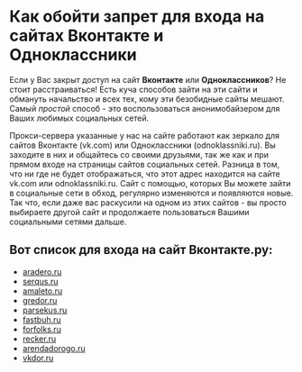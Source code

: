# Как обойти запрет для входа на сайтах Вконтакте и Одноклассники

Если у Вас закрыт доступ на сайт **Вконтакте** или **Одноклассников**? Не стоит расстраиваться! Есть куча способов зайти на эти сайти и обмануть начальство и всех тех, кому эти безобидные сайты мешают. Самый *простой* способ - это воспользоваться анонимобайзером для Ваших любимых социальных сетей. 

Прокси-сервера указанные у нас на сайте работают как зеркало для сайтов Вконтакте (vk.com) или Одноклассники (odnoklassniki.ru). Вы заходите в них и общайтесь со своими друзьями, так же как и при прямом входе на страницы сайтов социальных сетей. Разница в том, что ни где не будет отображаться, что этот адрес находится на сайте vk.com или odnoklassniki.ru. 
Сайт с помощью, которых Вы можете зайти в социальные сети в обход, регулярно изменяются и появляются новые. Так что, если даже вас раскусили на одном из этих сайтов - вы просто выбираете другой сайт и продолжаете пользоваться Вашими социальными сетями дальше. 

## Вот список для входа на сайт Вконтакте.ру:

- [aradero.ru](http://aradero.ru/1) 
- [serqus.ru](http://serqus.ru/2) 
- [amaleto.ru](http://amaleto.ru/1) 
- [gredor.ru](http://gredor.ru/2) 
- [parsekus.ru](http://parsekus.ru/1) 
- [fastbuh.ru](http://fastbuh.ru/2) 
- [forfolks.ru](http://forfolks.ru/1) 
- [recker.ru](http://recker.ru/3) 
- [arendadorogo.ru](http://arendadorogo.ru/2) 
- [vkdor.ru](http://vkdor.ru/2) 